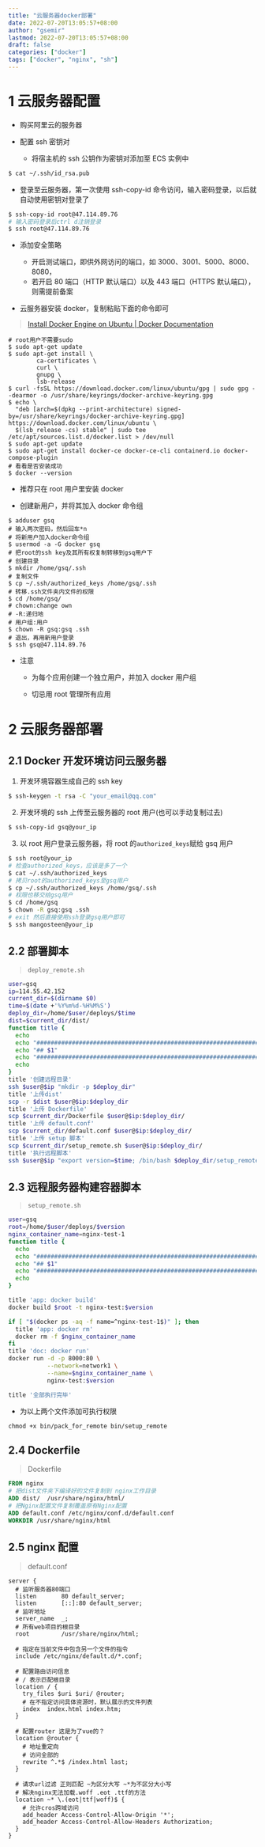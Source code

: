 ```yaml
---
title: "云服务器docker部署"
date: 2022-07-20T13:05:57+08:00
author: "gsemir"
lastmod: 2022-07-20T13:05:57+08:00
draft: false
categories: ["docker"]
tags: ["docker", "nginx", "sh"]
---
```


# 1 云服务器配置

- 购买阿里云的服务器

- 配置 ssh 密钥对

  - 将宿主机的 ssh 公钥作为密钥对添加至 ECS 实例中

```bash
$ cat ~/.ssh/id_rsa.pub
```

- 登录至云服务器，第一次使用 ssh-copy-id 命令访问，输入密码登录，以后就自动使用密钥对登录了

```bash
$ ssh-copy-id root@47.114.89.76
# 输入密码登录后ctrl d注销登录
$ ssh root@47.114.89.76
```

- 添加安全策略

  - 开启测试端口，即供外网访问的端口，如 3000、3001、5000、8000、8080，
  - 若开启 80 端口（HTTP 默认端口）以及 443 端口（HTTPS 默认端口），则需提前备案

- 云服务器安装 docker，复制粘贴下面的命令即可

> [Install Docker Engine on Ubuntu | Docker Documentation](https://docs.docker.com/engine/install/ubuntu/)

```shell
# root用户不需要sudo
$ sudo apt-get update
$ sudo apt-get install \
    	ca-certificates \
    	curl \
   		gnupg \
    	lsb-release
$ curl -fsSL https://download.docker.com/linux/ubuntu/gpg | sudo gpg --dearmor -o /usr/share/keyrings/docker-archive-keyring.gpg
$ echo \
  "deb [arch=$(dpkg --print-architecture) signed-by=/usr/share/keyrings/docker-archive-keyring.gpg] https://download.docker.com/linux/ubuntu \
  $(lsb_release -cs) stable" | sudo tee /etc/apt/sources.list.d/docker.list > /dev/null
$ sudo apt-get update
$ sudo apt-get install docker-ce docker-ce-cli containerd.io docker-compose-plugin
# 看看是否安装成功
$ docker --version
```

- 推荐只在 root 用户里安装 docker

- 创建新用户，并将其加入 docker 命令组

```shell
$ adduser gsq
# 输入两次密码，然后回车*n
# 将新用户加入docker命令组
$ usermod -a -G docker gsq
# 把root的ssh key及其所有权复制转移到gsq用户下
# 创建目录
$ mkdir /home/gsq/.ssh
# 复制文件
$ cp ~/.ssh/authorized_keys /home/gsq/.ssh
# 转移.ssh文件夹内文件的权限
$ cd /home/gsq/
# chown:change own
# -R:递归地
# 用户组:用户
$ chown -R gsq:gsq .ssh
# 退出，再用新用户登录
$ ssh gsq@47.114.89.76
```

- 注意

  - 为每个应用创建一个独立用户，并加入 docker 用户组

  - 切忌用 root 管理所有应用

# 2 云服务器部署

## 2.1 Docker 开发环境访问云服务器

1. 开发环境容器生成自己的 ssh key

```bash
$ ssh-keygen -t rsa -C "your_email@qq.com"
```

2. 开发环境的 ssh 上传至云服务器的 root 用户(也可以手动复制过去)

```bash
$ ssh-copy-id gsq@your_ip
```

3. 以 root 用户登录云服务器，将 root 的`authorized_keys`赋给 gsq 用户

```bash
$ ssh root@your_ip
# 检查authorized_keys，应该是多了一个
$ cat ~/.ssh/authorized_keys
# 拷贝root的authorized_keys至gsq用户
$ cp ~/.ssh/authorized_keys /home/gsq/.ssh
# 权限也移交给gsq用户
$ cd /home/gsq
$ chown -R gsq:gsq .ssh
# exit 然后直接使用ssh登录gsq用户即可
$ ssh mangosteen@your_ip
```

## 2.2 部署脚本

> `deploy_remote.sh`

```sh
user=gsq
ip=114.55.42.152
current_dir=$(dirname $0)
time=$(date +'%Y%m%d-%H%M%S')
deploy_dir=/home/$user/deploys/$time
dist=$current_dir/dist/
function title {
  echo
  echo "###############################################################################"
  echo "## $1"
  echo "###############################################################################"
  echo
}
title '创建远程目录'
ssh $user@$ip "mkdir -p $deploy_dir"
title '上传dist'
scp -r $dist $user@$ip:$deploy_dir
title '上传 Dockerfile'
scp $current_dir/Dockerfile $user@$ip:$deploy_dir/
title '上传 default.conf'
scp $current_dir/default.conf $user@$ip:$deploy_dir/
title '上传 setup 脚本'
scp $current_dir/setup_remote.sh $user@$ip:$deploy_dir/
title '执行远程脚本'
ssh $user@$ip "export version=$time; /bin/bash $deploy_dir/setup_remote.sh"
```

## 2.3 远程服务器构建容器脚本

> `setup_remote.sh`

```sh
user=gsq
root=/home/$user/deploys/$version
nginx_container_name=nginx-test-1
function title {
  echo
  echo "###############################################################################"
  echo "## $1"
  echo "###############################################################################"
  echo
}

title 'app: docker build'
docker build $root -t nginx-test:$version

if [ "$(docker ps -aq -f name=^nginx-test-1$)" ]; then
  title 'app: docker rm'
  docker rm -f $nginx_container_name
fi
title 'doc: docker run'
docker run -d -p 8000:80 \
           --network=network1 \
           --name=$nginx_container_name \
           nginx-test:$version

title '全部执行完毕'
```

- 为以上两个文件添加可执行权限

`chmod +x bin/pack_for_remote bin/setup_remote`

## 2.4 Dockerfile

> Dockerfile

```dockerfile
FROM nginx
# 把dist文件夹下编译好的文件复制到 nginx工作目录
ADD dist/  /usr/share/nginx/html/
# 把Nginx配置文件复制覆盖原有Nginx配置
ADD default.conf /etc/nginx/conf.d/default.conf
WORKDIR /usr/share/nginx/html
```

## 2.5 nginx 配置

> default.conf

```nginx
server {
  # 监听服务器80端口
  listen       80 default_server;
  listen       [::]:80 default_server;
  # 监听地址
  server_name  _;
  # 所有web项目的根目录
  root         /usr/share/nginx/html;

  # 指定在当前文件中包含另一个文件的指令
  include /etc/nginx/default.d/*.conf;

  # 配置路由访问信息
  # / 表示匹配根目录
  location / {
    try_files $uri $uri/ @router;
    # 在不指定访问具体资源时，默认展示的文件列表
    index  index.html index.htm;
  }

  # 配置router 这是为了vue的？
  location @router {
    # 地址重定向
    # 访问全部的
    rewrite ^.*$ /index.html last;
  }

  # 请求url过滤 正则匹配 ~为区分大写 ~*为不区分大小写
  # 解决nginx无法加载.woff .eot .ttf的方法
  location ~* \.(eot|ttf|woff)$ {
    # 允许cros跨域访问
    add_header Access-Control-Allow-Origin '*';
    add_header Access-Control-Allow-Headers Authorization;
  }
}
```
